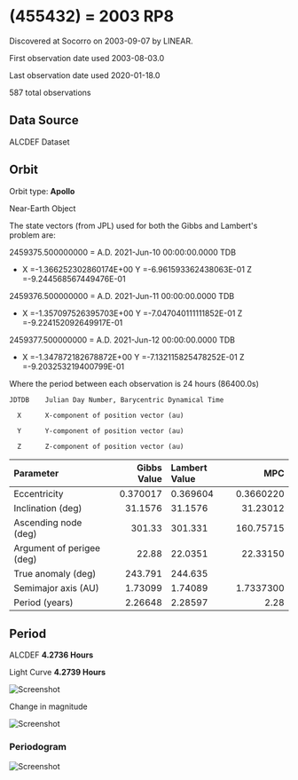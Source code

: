 # (455432) = 2003 RP8

Discovered at Socorro on 2003-09-07 by LINEAR.

First observation date used	2003-08-03.0

Last observation date used	2020-01-18.0

587 total observations

## Data Source

ALCDEF Dataset

## Orbit

Orbit type: **Apollo**

Near-Earth Object

The state vectors (from JPL) used for both the Gibbs and Lambert's problem are:

2459375.500000000 = A.D. 2021-Jun-10 00:00:00.0000 TDB 
- X =-1.366252302860174E+00 Y =-6.961593362438063E-01 Z =-9.244568567449476E-01

2459376.500000000 = A.D. 2021-Jun-11 00:00:00.0000 TDB 
- X =-1.357097526395703E+00 Y =-7.047040111111852E-01 Z =-9.224152092649917E-01

2459377.500000000 = A.D. 2021-Jun-12 00:00:00.0000 TDB 
- X =-1.347872182678872E+00 Y =-7.132115825478252E-01 Z =-9.203253219400799E-01
 

Where the period between each observation is 24 hours (86400.0s)

    JDTDB    Julian Day Number, Barycentric Dynamical Time
    
      X      X-component of position vector (au)
      
      Y      Y-component of position vector (au)
      
      Z      Z-component of position vector (au)


Parameter | Gibbs Value | Lambert Value | MPC 
| :--- | ---:| :--- | ---:
 Eccentricity              | 0.370017 | 0.369604 | 0.3660220 
 Inclination (deg)         | 31.1576 | 31.1576 | 31.23012 
 Ascending node (deg)      | 301.33 | 301.331 | 160.75715 
 Argument of perigee (deg) | 22.88 | 22.0351 | 22.33150 
 True anomaly (deg)        | 243.791 | 244.635 | 
 Semimajor axis (AU)       | 1.73099 | 1.74089 | 1.7337300 
 Period (years)            | 2.26648 | 2.28597 | 2.28



## Period
ALCDEF 		**4.2736  Hours**

Light Curve	**4.2739 Hours**

![Screenshot](https://github.com/renefiedel/MASTER-THESIS/blob/ec5c7cce018040ba7099341098e2252f723ba3f9/Project/Asteroids%20NEAs/New%20NEA's/2003RP8/2003%20RP8.png)

Change in magnitude

![Screenshot](https://github.com/renefiedel/MASTER-THESIS/blob/6e5823b5c8d17859283c33be941803162295bf7d/Project/Asteroids%20NEAs/New%20NEA's/2003RP8/New_light_curve_2003RP8.svg)

### Periodogram

![Screenshot](https://github.com/renefiedel/MASTER-THESIS/blob/29889d25f66baa7a7b21d5a0047547b551315093/Project/Asteroids%20NEAs/New%20NEA's/2003RP8/Periodogram:%202003RP8.svg)

